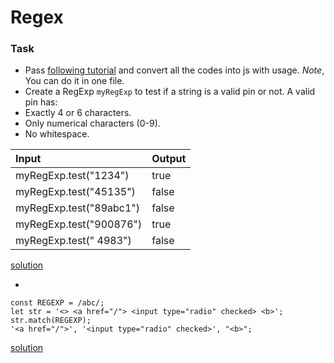 # Regex

### Task

- Pass [following tutorial](https://regexone.com/lesson/whitespaces) and convert all the codes into js with usage.
  _Note_, You can do it in one file.
- Create a RegExp `myRegExp` to test if a string is a valid pin or not. A valid pin has:
- Exactly 4 or 6 characters.
- Only numerical characters (0-9).
- No whitespace.

| **Input**               | **Output** |
| :---------------------- | :--------- |
| myRegExp.test("1234")   | true       |
| myRegExp.test("45135")  | false      |
| myRegExp.test("89abc1") | false      |
| myRegExp.test("900876") | true       |
| myRegExp.test(" 4983")  | false      |

[solution]()

-

```
const REGEXP = /abc/;
let str = '<> <a href="/"> <input type="radio" checked> <b>';
str.match(REGEXP);
'<a href="/">', '<input type="radio" checked>', "<b>";
```

[solution]()
